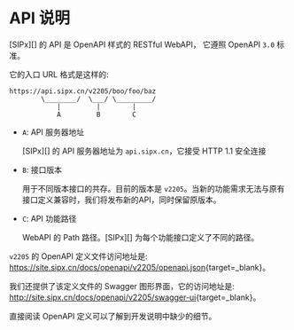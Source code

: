 # API 说明

[SIPx][] 的 API 是 OpenAPI 样式的 RESTful WebAPI， 它遵照 OpenAPI `3.0` 标准。

它的入口 URL 格式是这样的:

```linenums="0" hl_lines="1"
https://api.sipx.cn/v2205/boo/foo/baz
        \________/  \___/ \_________/
            |         |        |
            A         B        C
```

- `A`: API 服务器地址

    [SIPx][] 的 API 服务器地址为 `api.sipx.cn`，它接受 HTTP 1.1 安全连接

- `B`: 接口版本

    用于不同版本接口的共存。目前的版本是 `v2205`。当新的功能需求无法与原有接口定义兼容时，我们将发布新的API，同时保留原版本。

- `C`: API 功能路径

    WebAPI 的 Path 路径。[SIPx][] 为每个功能接口定义了不同的路径。

`v2205` 的 OpenAPI 定义文件访问地址是: <https://site.sipx.cn/docs/openapi/v2205/openapi.json>{target=_blank}。

我们还提供了该定义文件的 Swagger 图形界面，它的访问地址是: <http://site.sipx.cn/docs/openapi/v2205/swagger-ui>{target=_blank}。

直接阅读 OpenAPI 定义可以了解到开发说明中缺少的细节。

